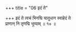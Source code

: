 +++
title = "06 इदं ते"

+++
इदं ते त्वचं भिनद्मि यातुधान स्वाहेदं ते  
प्राणान् नि तृणद्मि भूम्याम् ॥ १० ॥